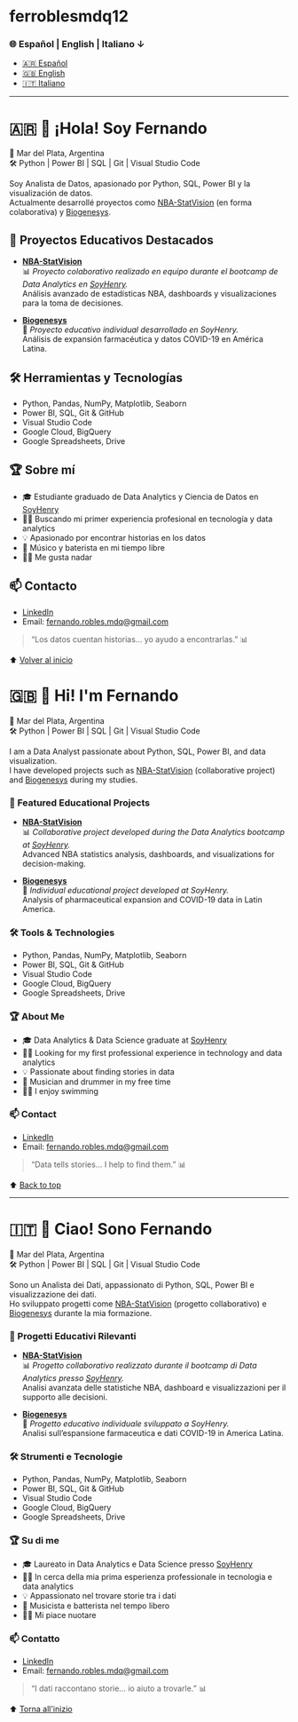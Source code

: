 # ferroblesmdq12
<a id="top"></a>

### 🌐 Español | English | Italiano ↓

- [🇦🇷 Español](#-hola-soy-fernando)
- [🇬🇧 English](#-hi-im-fernando)
- [🇮🇹 Italiano](#-ciao-sono-fernando)

---


<!-- ESPAÑOL -->

# 🇦🇷 👋 ¡Hola! Soy Fernando

📍 Mar del Plata, Argentina  
🛠️ Python | Power BI | SQL | Git | Visual Studio Code

Soy Analista de Datos, apasionado por Python, SQL, Power BI y la visualización de datos.  
Actualmente desarrollé proyectos como [NBA-StatVision](https://github.com/ferroblesmdq12/NBA-StatVision) (en forma colaborativa) y [Biogenesys](https://github.com/ferroblesmdq12/Biogenesys).

## 🚀 Proyectos Educativos Destacados

- [**NBA-StatVision**](https://github.com/ferroblesmdq12/NBA-StatVision)  
  📊 *Proyecto colaborativo realizado en equipo durante el bootcamp de Data Analytics en [SoyHenry](https://www.soyhenry.com/).*  
  Análisis avanzado de estadísticas NBA, dashboards y visualizaciones para la toma de decisiones.

- [**Biogenesys**](https://github.com/ferroblesmdq12/Biogenesys)  
  🧬 *Proyecto educativo individual desarrollado en SoyHenry.*  
  Análisis de expansión farmacéutica y datos COVID-19 en América Latina.


## 🛠️ Herramientas y Tecnologías

- Python, Pandas, NumPy, Matplotlib, Seaborn
- Power BI, SQL, Git & GitHub
- Visual Studio Code
- Google Cloud, BigQuery
- Google Spreadsheets, Drive

## 🏆 Sobre mí

- 🎓 Estudiante graduado de Data Analytics y Ciencia de Datos en [SoyHenry](https://www.soyhenry.com/)
- 👨‍💻 Buscando mi primer experiencia profesional en tecnología y data analytics
- 💡 Apasionado por encontrar historias en los datos
- 🥁 Músico y baterista en mi tiempo libre
- 🏊‍♂️ Me gusta nadar 

## 📫 Contacto

- [LinkedIn](https://www.linkedin.com/in/fernando-robles-bbb214223/)
- Email: fernando.robles.mdq@gmail.com


> “Los datos cuentan historias… yo ayudo a encontrarlas.” 📊

⬆️ [Volver al inicio](#top)


<!-- ENGLISH -->

# 🇬🇧 👋 Hi! I'm Fernando

📍 Mar del Plata, Argentina  
🛠️ Python | Power BI | SQL | Git | Visual Studio Code

I am a Data Analyst passionate about Python, SQL, Power BI, and data visualization.  
I have developed projects such as [NBA-StatVision](https://github.com/ferroblesmdq12/NBA-StatVision) (collaborative project) and [Biogenesys](https://github.com/ferroblesmdq12/Biogenesys) during my studies.

### 🚀 Featured Educational Projects

- [**NBA-StatVision**](https://github.com/ferroblesmdq12/NBA-StatVision)  
  📊 *Collaborative project developed during the Data Analytics bootcamp at [SoyHenry](https://www.soyhenry.com/).*  
  Advanced NBA statistics analysis, dashboards, and visualizations for decision-making.

- [**Biogenesys**](https://github.com/ferroblesmdq12/Biogenesys)  
  🧬 *Individual educational project developed at SoyHenry.*  
  Analysis of pharmaceutical expansion and COVID-19 data in Latin America.

### 🛠️ Tools & Technologies

- Python, Pandas, NumPy, Matplotlib, Seaborn
- Power BI, SQL, Git & GitHub
- Visual Studio Code
- Google Cloud, BigQuery
- Google Spreadsheets, Drive

### 🏆 About Me

- 🎓 Data Analytics & Data Science graduate at [SoyHenry](https://www.soyhenry.com/)
- 👨‍💻 Looking for my first professional experience in technology and data analytics
- 💡 Passionate about finding stories in data
- 🥁 Musician and drummer in my free time
- 🏊‍♂️ I enjoy swimming

### 📫 Contact

- [LinkedIn](https://www.linkedin.com/in/fernando-robles-bbb214223/)
- Email: fernando.robles.mdq@gmail.com

> “Data tells stories… I help to find them.” 📊

⬆️ [Back to top](#-español--english--italiano)

---

<!-- ITALIANO -->

# 🇮🇹 👋 Ciao! Sono Fernando

📍 Mar del Plata, Argentina  
🛠️ Python | Power BI | SQL | Git | Visual Studio Code

Sono un Analista dei Dati, appassionato di Python, SQL, Power BI e visualizzazione dei dati.  
Ho sviluppato progetti come [NBA-StatVision](https://github.com/ferroblesmdq12/NBA-StatVision) (progetto collaborativo) e [Biogenesys](https://github.com/ferroblesmdq12/Biogenesys) durante la mia formazione.

### 🚀 Progetti Educativi Rilevanti

- [**NBA-StatVision**](https://github.com/ferroblesmdq12/NBA-StatVision)  
  📊 *Progetto collaborativo realizzato durante il bootcamp di Data Analytics presso [SoyHenry](https://www.soyhenry.com/).*  
  Analisi avanzata delle statistiche NBA, dashboard e visualizzazioni per il supporto alle decisioni.

- [**Biogenesys**](https://github.com/ferroblesmdq12/Biogenesys)  
  🧬 *Progetto educativo individuale sviluppato a SoyHenry.*  
  Analisi sull’espansione farmaceutica e dati COVID-19 in America Latina.

### 🛠️ Strumenti e Tecnologie

- Python, Pandas, NumPy, Matplotlib, Seaborn
- Power BI, SQL, Git & GitHub
- Visual Studio Code
- Google Cloud, BigQuery
- Google Spreadsheets, Drive

### 🏆 Su di me

- 🎓 Laureato in Data Analytics e Data Science presso [SoyHenry](https://www.soyhenry.com/)
- 👨‍💻 In cerca della mia prima esperienza professionale in tecnologia e data analytics
- 💡 Appassionato nel trovare storie tra i dati
- 🥁 Musicista e batterista nel tempo libero
- 🏊‍♂️ Mi piace nuotare

### 📫 Contatto

- [LinkedIn](https://www.linkedin.com/in/fernando-robles-bbb214223/)
- Email: fernando.robles.mdq@gmail.com

> “I dati raccontano storie… io aiuto a trovarle.” 📊


⬆️ [Torna all'inizio](#-español--english--italiano)
